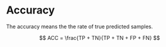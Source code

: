 # Accuracy

The accuracy means the the rate of true predicted samples.

$$ ACC = \frac{TP + TN}{TP + TN + FP + FN} $$

